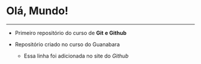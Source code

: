 # Olá, Mundo!
***
* Primeiro repositório do curso de **Git** __e Github__

* Repositório criado no curso do Guanabara

  * Essa linha foi adicionada no site do *Github*
